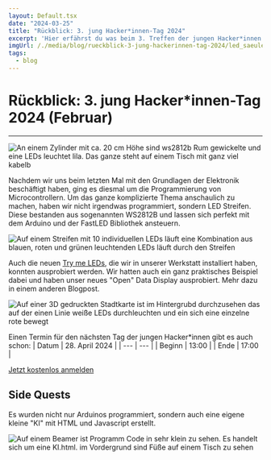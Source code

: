 ```yaml
---
layout: Default.tsx
date: "2024-03-25"
title: "Rückblick: 3. jung Hacker*innen-Tag 2024"
excerpt: 'Hier erfährst du was beim 3. Treffen der jungen Hacker*innen 2024 passiert ist'
imgUrl: /./media/blog/rueckblick-3-jung-hackerinnen-tag-2024/led_saeule_low.jpg
tags:
  - blog
---
```


# Rückblick: 3. jung Hacker*innen-Tag 2024 (Februar)


---

![An einem Zylinder mit ca. 20 cm Höhe sind ws2812b Rum gewickelte und eine LEDs leuchtet lila. Das ganze steht auf einem Tisch mit ganz viel kabelb]( /./media/blog/rueckblick-3-jung-hackerinnen-tag-2024/led_saeule_low.jpg)

Nachdem wir uns beim letzten Mal mit den Grundlagen der Elektronik beschäftigt haben, ging es diesmal um die Programmierung von Microcontrollern. Um das ganze komplizierte Thema anschaulich zu machen, haben wir nicht irgendwas programmiert, sondern LED Streifen. Diese bestanden aus sogenannten WS2812B und lassen sich perfekt mit dem Arduino und der FastLED Bibliothek ansteuern. 

![Auf einem Streifen mit 10 individuellen LEDs läuft eine Kombination aus blauen, roten und grünen leuchtenden LEDs läuft durch den Streifen]( /./media/blog/rueckblick-3-jung-hackerinnen-tag-2024/led_lauflicht.gif)

Auch die neuen [Try me LEDs](https://wiki.chaostreff-flensburg.de/projekte/try_me_leds/), die wir in unserer Werkstatt installiert haben, konnten ausprobiert werden. Wir hatten auch ein ganz praktisches Beispiel dabei und haben unser neues "Open" Data Display ausprobiert. Mehr dazu in einem anderen Blogpost. 

![Auf einer 3D gedruckten Stadtkarte ist im Hintergrubd durchzusehen das auf der einen Linie weiße LEDs durchleuchten und ein sich eine einzelne rote bewegt]( /./media/blog/rueckblick-3-jung-hackerinnen-tag-2024/led_bus_karte_low.jpg)


Einen Termin für den nächsten Tag der jungen Hacker*innen gibt es auch schon:
| Datum | 28. April 2024 |
| --- | --- |
| Beginn | 13:00 |
| Ende | 17:00 |

[Jetzt kostenlos anmelden](https://tickets.chaostreff-flensburg.de/hoth/jht/6/)


## Side Quests
Es wurden nicht nur Arduinos programmiert, sondern auch eine eigene kleine "KI" mit HTML und Javascript erstellt. 

![Auf einem Beamer ist Programm Code in sehr klein zu sehen. Es handelt sich um eine KI.html. im Vordergrund sind Füße auf einem Tisch zu sehen]( /./media/blog/rueckblick-3-jung-hackerinnen-tag-2024/couch_programming_low.jpg)